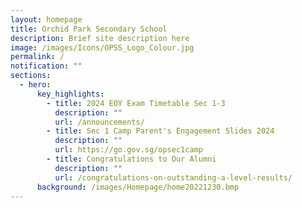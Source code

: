 ```yaml
---
layout: homepage
title: Orchid Park Secondary School
description: Brief site description here
image: /images/Icons/OPSS_Logo_Colour.jpg
permalink: /
notification: ""
sections:
  - hero:
      key_highlights:
        - title: 2024 EOY Exam Timetable Sec 1-3
          description: ""
          url: /announcements/
        - title: Sec 1 Camp Parent's Engagement Slides 2024
          description: ""
          url: https://go.gov.sg/opsec1camp
        - title: Congratulations to Our Alumni
          description: ""
          url: /congratulations-on-outstanding-a-level-results/
      background: /images/Homepage/home20221230.bmp
---
```

